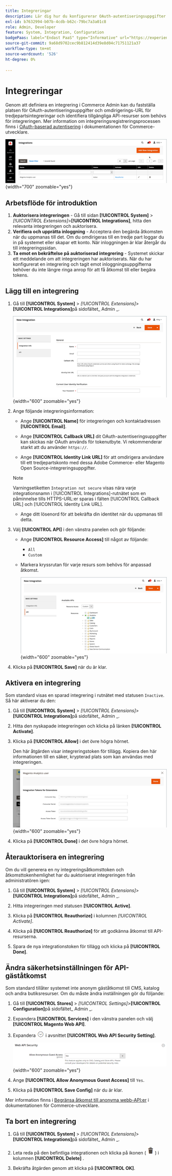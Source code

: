 ```yaml
---
title: Integreringar
description: Lär dig hur du konfigurerar OAuth-autentiseringsuppgifter och omdirigerings-URL för tredjepartsintegreringar.
exl-id: b7632994-b07b-4cdb-b62c-79bc7a3a01c8
role: Admin, Developer
feature: System, Integration, Configuration
badgePaas: label="Endast PaaS" type="Informative" url="https://experienceleague.adobe.com/sv/docs/commerce/user-guides/product-solutions" tooltip="Gäller endast Adobe Commerce i molnprojekt (Adobe-hanterad PaaS-infrastruktur) och lokala projekt."
source-git-commit: 9a68d9702cec9b812414d39e8d04c71751121a37
workflow-type: tm+mt
source-wordcount: '526'
ht-degree: 0%

---
```


# Integreringar

Genom att definiera en integrering i Commerce Admin kan du fastställa platsen för OAuth-autentiseringsuppgifter och omdirigerings-URL för tredjepartsintegreringar och identifiera tillgängliga API-resurser som behövs för integreringen. Mer information om integreringsregistreringsprocessen finns i [OAuth-baserad autentisering](https://developer.adobe.com/commerce/webapi/get-started/authentication/gs-authentication-oauth/) i dokumentationen för Commerce-utvecklare.

![Integrationer](./assets/integrations.png){width="700" zoomable="yes"}

## Arbetsflöde för introduktion

1. **Auktorisera integreringen** - Gå till sidan **[!UICONTROL System]** > _[!UICONTROL Extensions]_>**[!UICONTROL Integrations]**, hitta den relevanta integreringen och auktorisera.
1. **Verifiera och upprätta inloggning** - Acceptera den begärda åtkomsten när du uppmanas till det. Om du omdirigeras till en tredje part loggar du in på systemet eller skapar ett konto. När inloggningen är klar återgår du till integreringssidan.
1. **Ta emot en bekräftelse på auktoriserad integrering** - Systemet skickar ett meddelande om att integreringen har auktoriserats. När du har konfigurerat en integrering och tagit emot inloggningsuppgifterna behöver du inte längre ringa anrop för att få åtkomst till eller begära tokens.

## Lägg till en integrering

1. Gå till **[!UICONTROL System]** > _[!UICONTROL Extensions]_>**[!UICONTROL Integrations]**&#x200B;på sidofältet_ Admin _.

   ![Ny integrering](./assets/integration-new.png){width="600" zoomable="yes"}

1. Ange följande integreringsinformation:

   - Ange **[!UICONTROL Name]** för integreringen och kontaktadressen **[!UICONTROL Email]**.

   - Ange **[!UICONTROL Callback URL]** dit OAuth-autentiseringsuppgifter kan skickas när OAuth används för tokenutbyte. Vi rekommenderar starkt att du använder `https://`.

   - Ange **[!UICONTROL Identity Link URL]** för att omdirigera användare till ett tredjepartskonto med dessa Adobe Commerce- eller Magento Open Source-integreringsuppgifter.

   >[!NOTE]
   >
   > Varningsetiketten `Integration not secure` visas nära varje integrationsnamn i [!UICONTROL Integrations]-rutnätet som en påminnelse tills HTTPS-URL:er sparas i fälten [!UICONTROL Callback URL] och [!UICONTROL Identity Link URL].

   - Ange ditt lösenord för att bekräfta din identitet när du uppmanas till detta.

1. Välj **[!UICONTROL API]** i den vänstra panelen och gör följande:

   - Ange **[!UICONTROL Resource Access]** till något av följande:

      - `All`
      - `Custom`

   - Markera kryssrutan för varje resurs som behövs för anpassad åtkomst.

     ![Integreringar - tillgängligt API](./assets/integrations-available-api.png){width="600" zoomable="yes"}

1. Klicka på **[!UICONTROL Save]** när du är klar.

## Aktivera en integrering

Som standard visas en sparad integrering i rutnätet med statusen `Inactive`. Så här aktiverar du den:

1. Gå till **[!UICONTROL System]** > _[!UICONTROL Extensions]_>**[!UICONTROL Integrations]**&#x200B;på sidofältet_ Admin _.

1. Hitta den nyskapade integreringen och klicka på länken **[!UICONTROL Activate]**.

1. Klicka på **[!UICONTROL Allow]** i det övre högra hörnet.

   Den här åtgärden visar integreringstoken för tillägg. Kopiera den här informationen till en säker, krypterad plats som kan användas med integreringen.

   ![Integreringstoken för tillägg](./assets/integration-tokens-for-extensions.png){width="600" zoomable="yes"}

1. Klicka på **[!UICONTROL Done]** i det övre högra hörnet.

## Återauktorisera en integrering

Om du vill generera en ny integreringsåtkomsttoken och åtkomsttokenhemlighet har du auktoriserat integreringen från administratören igen:

1. Gå till **[!UICONTROL System]** > _[!UICONTROL Extensions]_>**[!UICONTROL Integrations]**&#x200B;på sidofältet_ Admin _.

1. Hitta integreringen med statusen **[!UICONTROL Active]**.

1. Klicka på **[!UICONTROL Reauthorize]** i kolumnen _[!UICONTROL Activate]_.

1. Klicka på **[!UICONTROL Reauthorize]** för att godkänna åtkomst till API-resurserna.

1. Spara de nya integrationstoken för tillägg och klicka på **[!UICONTROL Done]**.

## Ändra säkerhetsinställningen för API-gäståtkomst

Som standard tillåter systemet inte anonym gäståtkomst till CMS, katalog och andra butiksresurser. Om du måste ändra inställningen gör du följande:

1. Gå till **[!UICONTROL Stores]** > _[!UICONTROL Settings]_>**[!UICONTROL Configuration]**&#x200B;på sidofältet_ Admin _.

1. Expandera **[!UICONTROL Services]** i den vänstra panelen och välj **[!UICONTROL Magento Web API]**.

1. Expandera ![Expansionsväljaren](../assets/icon-display-expand.png) i avsnittet **[!UICONTROL Web API Security Setting]**.

   ![Tjänstkonfiguration - säkerhetsinställningar för webb-API](../configuration-reference/services/assets/web-api-security.png){width="600" zoomable="yes"}

1. Ange **[!UICONTROL Allow Anonymous Guest Access]** till `Yes`.

1. Klicka på **[!UICONTROL Save Config]** när du är klar.

Mer information finns i [Begränsa åtkomst till anonyma webb-API:er](https://developer.adobe.com/commerce/webapi/rest/use-rest/anonymous-api-security/) i dokumentationen för Commerce-utvecklare.

## Ta bort en integrering

1. Gå till **[!UICONTROL System]** > _[!UICONTROL Extensions]_>**[!UICONTROL Integrations]**&#x200B;på sidofältet_ Admin _.

1. Leta reda på den befintliga integrationen och klicka på ikonen ( ![papperskorgsikonen](../assets/icon-delete-trashcan-solid.png) ) i kolumnen **[!UICONTROL Delete]** .

1. Bekräfta åtgärden genom att klicka på **[!UICONTROL OK]**.
